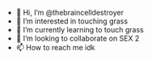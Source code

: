 - 👋 Hi, I’m @thebraincelldestroyer
- 👀 I’m interested in touching grass
- 🌱 I’m currently learning to touch grass
- 💞️ I’m looking to collaborate on SEX 2
- 📫 How to reach me idk

<!---
thebraincelldestroyer/thebraincelldestroyer is a ✨ special ✨ repository because its `README.md` (this file) appears on your GitHub profile.
You can click the Preview link to take a look at your changes.
--->
